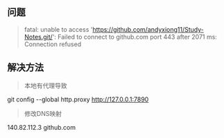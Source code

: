 ## 问题

> fatal: unable to access 'https://github.com/andyxiong11/Study-Notes.git/': Failed to connect to github.com port 443 after 2071 ms: Connection refused

## 解决方法

> 本地有代理导致

git config --global http.proxy http://127.0.0.1:7890


> 修改DNS映射

140.82.112.3 github.com